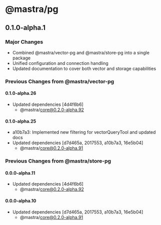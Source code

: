 # @mastra/pg

## 0.1.0-alpha.1

### Major Changes

- Combined @mastra/vector-pg and @mastra/store-pg into a single package
- Unified configuration and connection handling
- Updated documentation to cover both vector and storage capabilities

### Previous Changes from @mastra/vector-pg

#### 0.1.0-alpha.26
- Updated dependencies [4d4f6b6]
  - @mastra/core@0.2.0-alpha.92

#### 0.1.0-alpha.25
- a10b7a3: Implemented new filtering for vectorQueryTool and updated docs
- Updated dependencies [d7d465a, 2017553, a10b7a3, 16e5b04]
  - @mastra/core@0.2.0-alpha.91

### Previous Changes from @mastra/store-pg

#### 0.0.0-alpha.11
- Updated dependencies [4d4f6b6]
  - @mastra/core@0.2.0-alpha.92

#### 0.0.0-alpha.10
- Updated dependencies [d7d465a, 2017553, a10b7a3, 16e5b04]
  - @mastra/core@0.2.0-alpha.91
